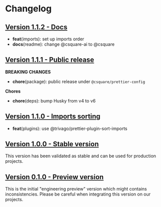 # Changelog

## [Version 1.1.2 - Docs](https://github.com/csquare-ai/prettier-config/releases/tag/1.1.2)

- **feat**(imports): set up imports order
- **docs**(readme): change @csquare-ai to @csquare

## [Version 1.1.1 - Public release](https://github.com/csquare-ai/prettier-config/releases/tag/1.1.1)

**BREAKING CHANGES**

- **chore**(package): public release under `@csquare/prettier-config`

**Chores**

- **chore**(deps): bump Husky from v4 to v6

## [Version 1.1.0 - Imports sorting](https://github.com/csquare-ai/prettier-config/releases/tag/1.1.0)

- **feat**(plugins): use @trivago/prettier-plugin-sort-imports

## [Version 1.0.0 - Stable version](https://github.com/csquare-ai/prettier-config/releases/tag/1.0.0)

This version has been validated as stable and can be used for production projects.

## [Version 0.1.0 - Preview version](https://github.com/csquare-ai/prettier-config/releases/tag/0.1.0)

This is the initial "engineering preview" version which might contains inconsistencies. Please be careful when
integrating this version on our projects.
